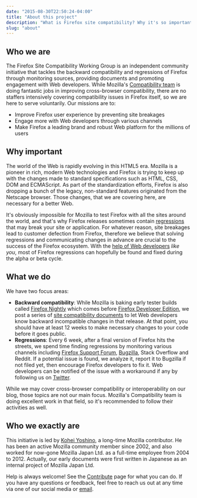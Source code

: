 ```yaml
---
date: "2015-08-30T22:50:24-04:00"
title: "About this project"
description: "What is Firefox site compatibility? Why it's so important? Here are the answers."
slug: "about"
---
```

## Who we are

The Firefox Site Compatibility Working Group is an independent community initiative that tackles the backward compatibility and regressions of Firefox through monitoring sources, providing documents and promoting engagement with Web developers. While Mozilla's [Compatibility team](https://wiki.mozilla.org/Compatibility) is doing fantastic jobs in improving cross-browser compatibility, there are no staffers intensively covering compatibility issues in Firefox itself, so we are here to serve voluntarily. Our missions are to:

* Improve Firefox user experience by preventing site breakages
* Engage more with Web developers through various channels
* Make Firefox a leading brand and robust Web platform for the millions of users

## Why important

The world of the Web is rapidly evolving in this HTML5 era. Mozilla is a pioneer in rich, modern Web technologies and Firefox is trying to keep up with the changes made to standard specifications such as HTML, CSS, DOM and ECMAScript. As part of the standardization efforts, Firefox is also dropping a bunch of the legacy, non-standard features originated from the Netscape browser. Those changes, that we are covering here, are necessary for a better Web.

It's obviously impossible for Mozilla to test Firefox with all the sites around the world, and that's why Firefox releases sometimes contain [regressions](https://www.fxsitecompat.com/en-CA/statuses/regressed/) that may break your site or application. For whatever reason, site breakages lead to customer defection from Firefox, therefore we believe that solving regressions and communicating changes in advance are crucial to the success of the Firefox ecosystem. With the [help of Web developers](https://www.fxsitecompat.com/en-CA/contribute/) *like you*, most of Firefox regressions can hopefully be found and fixed during the alpha or beta cycle.

## What we do

We have two focus areas:

* **Backward compatibility**: While Mozilla is baking early tester builds called [Firefox Nightly](https://nightly.mozilla.org/) which comes before [Firefox Developer Edition](https://www.mozilla.org/firefox/developer/), we post a series of [site compatibility documents](https://www.fxsitecompat.com/en-CA/docs/) to let Web developers know backward incompatible changes in that release. At that point, you should have at least 12 weeks to make necessary changes to your code before it goes public.
* **Regressions**: Every 6 week, after a final version of Firefox hits the streets, we spend time finding regressions by monitoring various channels including [Firefox Support Forum](https://support.mozilla.org/questions/firefox), [Bugzilla](https://bugzilla.mozilla.org/), Stack Overflow and Reddit. If a potential issue is found, we analyze it, report it to Bugzilla if not filed yet, then encourage Firefox developers to fix it. Web developers can be notified of the issue with a workaround if any by following us on [Twitter](https://twitter.com/FxSiteCompat).

While we may cover cross-browser compatibility or interoperability on our blog, those topics are not our main focus. Mozilla's Compatibility team is doing excellent work in that field, so it's recommended to follow their activities as well.

## Who we exactly are

This initiative is led by [Kohei Yoshino](https://mozillians.org/u/kohei.yoshino), a long-time Mozilla contributor. He has been an active Mozilla community member since 2002, and also worked for now-gone Mozilla Japan Ltd. as a full-time employee from 2004 to 2012. Actually, our early documents were first written in Japanese as an internal project of Mozilla Japan Ltd.

Help is always welcome! See the [Contribute](https://www.fxsitecompat.com/en-CA/contribute/) page for what you can do. If you have any questions or feedback, feel free to reach us out at any time via one of our social media or [email](mailto:kohei@fxsitecompat.com).
